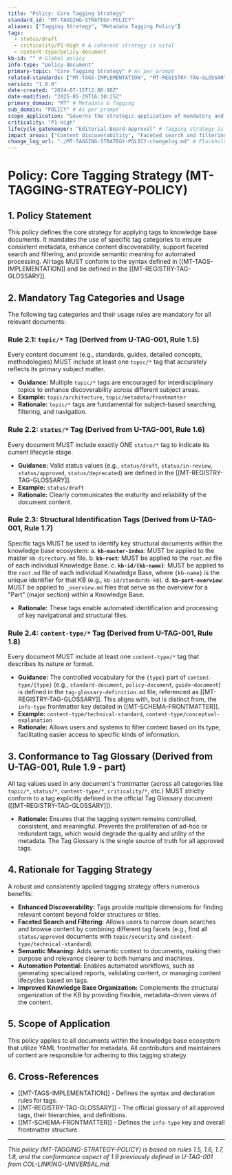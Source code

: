 ```yaml
---
title: "Policy: Core Tagging Strategy"
standard_id: "MT-TAGGING-STRATEGY-POLICY"
aliases: ["Tagging Strategy", "Metadata Tagging Policy"]
tags:
  - status/draft
  - criticality/P1-High # A coherent strategy is vital
  - content-type/policy-document
kb-id: "" # Global policy
info-type: "policy-document"
primary-topic: "Core Tagging Strategy" # As per prompt
related-standards: ["MT-TAGS-IMPLEMENTATION", "MT-REGISTRY-TAG-GLOSSARY", "MT-SCHEMA-FRONTMATTER"]
version: "1.0.0"
date-created: "2024-07-15T12:00:00Z"
date-modified: "2025-05-29T16:10:25Z"
primary_domain: "MT" # Metadata & Tagging
sub_domain: "POLICY" # As per prompt
scope_application: "Governs the strategic application of mandatory and recommended tag categories across all knowledge base documents."
criticality: "P1-High"
lifecycle_gatekeeper: "Editorial-Board-Approval" # Tagging strategy is often a governance decision
impact_areas: ["Content discoverability", "Faceted search and filtering", "Semantic understanding of content", "Automation capabilities", "KB organization"]
change_log_url: "./MT-TAGGING-STRATEGY-POLICY-changelog.md" # Placeholder
---
```


# Policy: Core Tagging Strategy (MT-TAGGING-STRATEGY-POLICY)

## 1. Policy Statement

This policy defines the core strategy for applying tags to knowledge base documents. It mandates the use of specific tag categories to ensure consistent metadata, enhance content discoverability, support faceted search and filtering, and provide semantic meaning for automated processing. All tags MUST conform to the syntax defined in [[MT-TAGS-IMPLEMENTATION]] and be defined in the [[MT-REGISTRY-TAG-GLOSSARY]].

## 2. Mandatory Tag Categories and Usage

The following tag categories and their usage rules are mandatory for all relevant documents:

### Rule 2.1: `topic/*` Tag (Derived from U-TAG-001, Rule 1.5)
Every content document (e.g., standards, guides, detailed concepts, methodologies) MUST include at least one `topic/*` tag that accurately reflects its primary subject matter.
*   **Guidance:** Multiple `topic/*` tags are encouraged for interdisciplinary topics to enhance discoverability across different subject areas.
*   **Example:** `topic/architecture`, `topic/metadata/frontmatter`
*   **Rationale:** `topic/*` tags are fundamental for subject-based searching, filtering, and navigation.

### Rule 2.2: `status/*` Tag (Derived from U-TAG-001, Rule 1.6)
Every document MUST include exactly ONE `status/*` tag to indicate its current lifecycle stage.
*   **Guidance:** Valid status values (e.g., `status/draft`, `status/in-review`, `status/approved`, `status/deprecated`) are defined in the [[MT-REGISTRY-TAG-GLOSSARY]].
*   **Example:** `status/draft`
*   **Rationale:** Clearly communicates the maturity and reliability of the document content.

### Rule 2.3: Structural Identification Tags (Derived from U-TAG-001, Rule 1.7)
Specific tags MUST be used to identify key structural documents within the knowledge base ecosystem:
    a.  **`kb-master-index`**: MUST be applied to the master `kb-directory.md` file.
    b.  **`kb-root`**: MUST be applied to the `root.md` file of each individual Knowledge Base.
    c.  **`kb-id/{kb-name}`**: MUST be applied to the `root.md` file of each individual Knowledge Base, where `{kb-name}` is the unique identifier for that KB (e.g., `kb-id/standards-kb`).
    d.  **`kb-part-overview`**: MUST be applied to `_overview.md` files that serve as the overview for a "Part" (major section) within a Knowledge Base.
*   **Rationale:** These tags enable automated identification and processing of key navigational and structural files.

### Rule 2.4: `content-type/*` Tag (Derived from U-TAG-001, Rule 1.8)
Every document MUST include at least one `content-type/*` tag that describes its nature or format.
*   **Guidance:** The controlled vocabulary for the `{type}` part of `content-type/{type}` (e.g., `standard-document`, `policy-document`, `guide-document`) is defined in the `tag-glossary-definition.md` file, referenced as [[MT-REGISTRY-TAG-GLOSSARY]]. This aligns with, but is distinct from, the `info-type` frontmatter key detailed in [[MT-SCHEMA-FRONTMATTER]].
*   **Example:** `content-type/technical-standard`, `content-type/conceptual-explanation`
*   **Rationale:** Allows users and systems to filter content based on its type, facilitating easier access to specific kinds of information.

## 3. Conformance to Tag Glossary (Derived from U-TAG-001, Rule 1.9 - part)

All tag values used in any document's frontmatter (across all categories like `topic/*`, `status/*`, `content-type/*`, `criticality/*`, etc.) MUST strictly conform to a tag explicitly defined in the official Tag Glossary document ([[MT-REGISTRY-TAG-GLOSSARY]]).
*   **Rationale:** Ensures that the tagging system remains controlled, consistent, and meaningful. Prevents the proliferation of ad-hoc or redundant tags, which would degrade the quality and utility of the metadata. The Tag Glossary is the single source of truth for all approved tags.

## 4. Rationale for Tagging Strategy

A robust and consistently applied tagging strategy offers numerous benefits:

*   **Enhanced Discoverability:** Tags provide multiple dimensions for finding relevant content beyond folder structures or titles.
*   **Faceted Search and Filtering:** Allows users to narrow down searches and browse content by combining different tag facets (e.g., find all `status/approved` documents with `topic/security` and `content-type/technical-standard`).
*   **Semantic Meaning:** Adds semantic context to documents, making their purpose and relevance clearer to both humans and machines.
*   **Automation Potential:** Enables automated workflows, such as generating specialized reports, validating content, or managing content lifecycles based on tags.
*   **Improved Knowledge Base Organization:** Complements the structural organization of the KB by providing flexible, metadata-driven views of the content.

## 5. Scope of Application

This policy applies to all documents within the knowledge base ecosystem that utilize YAML frontmatter for metadata. All contributors and maintainers of content are responsible for adhering to this tagging strategy.

## 6. Cross-References
- [[MT-TAGS-IMPLEMENTATION]] - Defines the syntax and declaration rules for tags.
- [[MT-REGISTRY-TAG-GLOSSARY]] - The official glossary of all approved tags, their hierarchies, and definitions.
- [[MT-SCHEMA-FRONTMATTER]] - Defines the `info-type` key and overall frontmatter structure.

---
*This policy (MT-TAGGING-STRATEGY-POLICY) is based on rules 1.5, 1.6, 1.7, 1.8, and the conformance aspect of 1.9 previously defined in U-TAG-001 from COL-LINKING-UNIVERSAL.md.*
```
